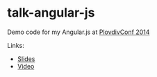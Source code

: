talk-angular-js
===============

Demo code for my Angular.js at [PlovdivConf 2014](plovdivconf.com/archive/2014)

Links:

* [Slides](https://speakerdeck.com/rstankov/angular-js)
* [Video](https://www.youtube.com/watch?v=2_LiCb-9uyw)
